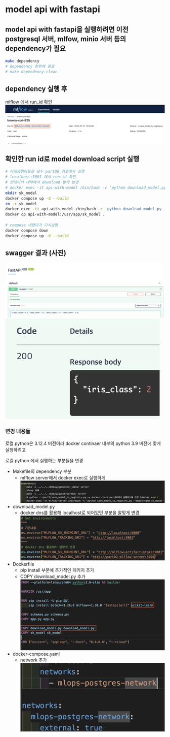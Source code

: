 # model api with fastapi

## model api with fastapi을 실행하려면 이전 postgresql 서버, mlfow, minio 서버 등의 dependency가 필요

```sh
make dependency
# dependency 한번에 종료
# make dependency-clean
```

## dependency 실행 후

mlflow 에서 run_id 확인
![mlfow run id](images/mlfow_run_id.png)

## 확인한 run id로 model download script 실행

```sh
# 아래명령어들을 모두 part06 경로에서 실행
# localhost:5001 에서 run-id 확인
# 컨테이너 내부에서 download 받게 변경
# docker exec -it api-with-model /bin/bash -c 'python download_model.py --run-id `<RUN-ID>`'
mkdir sk_model
docker compose up -d --build
rm -r sk_model
docker exec -it api-with-model /bin/bash -c 'python download_model.py --run-id 899cbc945253481a83f4536fc2e4da08'
docker cp api-with-model:/usr/app/sk_model .

# compose 내렸다가 다시실행
docker compose down
docker compose up -d --build
```

## swagger 결과 (사진)

![swagger](images/swagger.png)
![swagger2](images/swagger2.png)

### 변경 내용들

로컬 python은 3.12.4 버전이라 docker continaer 내부의 python 3.9 버전에 맞게 실행하려고

로컬 python 에서 실행하는 부분들을 변경

- Makefile의 dependency 부분
  - mlflow server에서 docker exec로 실행하게
    ![change makefile](images/change_makefile.png)
- download_model.py
  - docker dns를 활용해 localhost로 되어있던 부분을 알맞게 변경
    ![change download_model](images/change_download_model.png)
- Dockerfile
  - pip install 부분에 추가적인 패키지 추가
  - COPY download_model.py 추가
    ![change dockerfile](images/change_dockerfile.png)
- docker-compose.yaml
  - network 추가
    ![change compose](images/change_compose.png)
